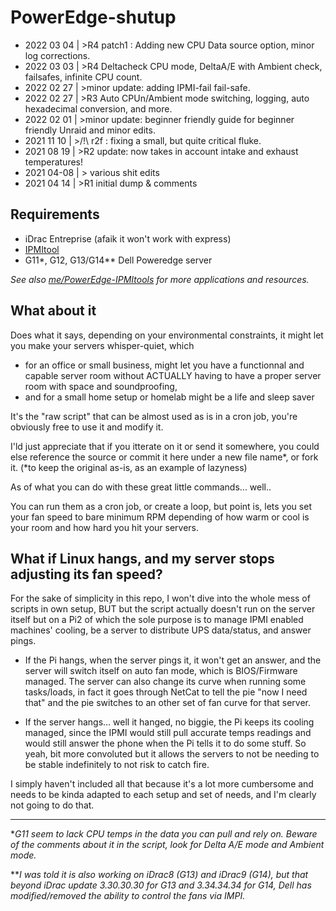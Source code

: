 # PowerEdge-shutup
- 2022 03 04 | >R4 patch1 : Adding new CPU Data source option, minor log corrections.
- 2022 03 03 | >R4 Deltacheck CPU mode, DeltaA/E with Ambient check, failsafes, infinite CPU count.
- 2022 02 27 | >minor update: adding IPMI-fail fail-safe.
- 2022 02 27 | >R3 Auto CPUn/Ambient mode switching, logging, auto hexadecimal conversion, and more.
- 2022 02 01 | >minor update: beginner friendly guide for beginner friendly Unraid and minor edits.
- 2021 11 10 | >/!\ r2f : fixing a small, but quite critical fluke.
- 2021 08 19 | >R2 update: now takes in account intake and exhaust temperatures!
- 2021 04-08 | > various shit edits
- 2021 04 14 | >R1 initial dump & comments

## Requirements
- iDrac Entreprise (afaik it won't work with express)
- [IPMItool](https://github.com/ipmitool/ipmitool)
- G11*, G12, G13/G14** Dell Poweredge server

*See also [me/PowerEdge-IPMItools](https://github.com/White-Raven/PowerEdge-IPMItools) for more applications and resources.*

## What about it
Does what it says, depending on your environmental constraints, it might let you make your servers whisper-quiet, which 
- for an office or small business, might let you have a functionnal and capable server room without ACTUALLY having to have a proper server room with space and soundproofing,
- and for a small home setup or homelab might be a life and sleep saver


It's the "raw script" that can be almost used as is in a cron job, you're obviously free to use it and modify it.

I'ld just appreciate that if you itterate on it or send it somewhere, you could else reference the source or commit it here under a new file name*, or fork it.
(*to keep the original as-is, as an example of lazyness)

As of what you can do with these great little commands... well..

You can run them as a cron job, or create a loop, but point is, lets you set your fan speed to bare minimum RPM depending of how warm or cool is your room and how hard you hit your servers.



## What if Linux hangs, and my server stops adjusting its fan speed?

For the sake of simplicity in this repo, I won't dive into the whole mess of scripts in own setup, BUT
but the script actually doesn't run on the server itself but on a Pi2 of which the sole purpose is to manage IPMI enabled machines' cooling, be a server to distribute UPS data/status, and answer pings.

- If the Pi hangs, when the server pings it, it won't get an answer, and the server will switch itself on auto fan mode, which is BIOS/Firmware managed.
The server can also change its curve when running some tasks/loads, in fact it goes through NetCat to tell the pie "now I need that" and the pie switches to an other set of fan curve for that server.

- If the server hangs... well it hanged, no biggie, the Pi keeps its cooling managed, since the IPMI would still pull accurate temps readings and would still answer the phone when the Pi tells it to do some stuff.
So yeah, bit more convoluted but it allows the servers to not be needing to be stable indefinitely to not risk to catch fire.

I simply haven't included all that because it's a lot more cumbersome and needs to be kinda adapted to each setup and set of needs, and I'm clearly not going to do that.


----------------
*_G11 seem to lack CPU temps in the data you can pull and rely on. Beware of the comments about it in the script, look for Delta A/E mode and Ambient mode._

**_I was told it is also working on iDrac8 (G13) and iDrac9 (G14), but that beyond iDrac update 3.30.30.30 for G13 and 3.34.34.34 for G14, Dell has modified/removed the ability to control the fans via IMPI._
